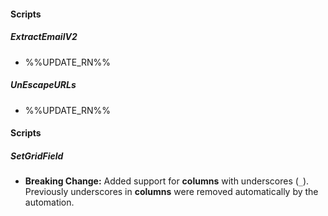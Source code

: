 
#### Scripts
##### ExtractEmailV2
- %%UPDATE_RN%%
##### UnEscapeURLs
- %%UPDATE_RN%%

#### Scripts

##### SetGridField
- **Breaking Change:** Added support for **columns** with underscores (`_`). Previously underscores in **columns** were removed automatically by the automation.